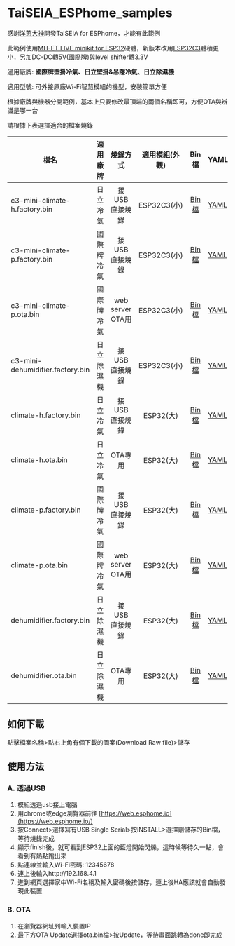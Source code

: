 # TaiSEIA_ESPhome_samples

感謝[洋蔥大神](https://github.com/tsunglung/taixia)開發TaiSEIA for ESPhome，才能有此範例

此範例使用[MH-ET LIVE minikit for ESP32](https://doc.riot-os.org/group__boards__esp32__mh-et-live-minikit.html)硬體，新版本改用[ESP32C3](https://www.nologo.tech/product/esp32/esp32c3/esp32c3supermini/esp32C3SuperMini.html)體積更小，另加DC-DC轉5V(國際牌)與level shifter轉3.3V

適用廠牌: **國際牌壁掛冷氣、日立壁掛&吊隱冷氣、日立除濕機**

適用型號: 可外接原廠Wi-Fi智慧模組的機型，安裝簡單方便

根據廠牌與機器分開範例，基本上只要修改最頂端的兩個名稱即可，方便OTA與辨識是哪一台

請根據下表選擇適合的檔案燒錄

| 檔名 | 適用廠牌 | 燒錄方式 | 適用模組(外觀) | Bin檔 | YAML |
|-------|:-----:|:-----:|:-----:|:-----:|-------|
| c3-mini-climate-h.factory.bin | 日立冷氣 |  接USB直接燒錄  | ESP32C3(小) | [Bin檔](https://github.com/xangin/TaiSEIA_ESPhome_samples/blob/main/c3-mini-climate-h.factory.bin) | [YAML](https://github.com/xangin/TaiSEIA_ESPhome_samples/blob/main/Hitachi/Climate-ESP32C3.yaml) |
| c3-mini-climate-p.factory.bin | 國際牌冷氣 |  接USB直接燒錄  | ESP32C3(小) | [Bin檔](https://github.com/xangin/TaiSEIA_ESPhome_samples/blob/main/c3-mini-climate-p.factory.bin) | [YAML](https://github.com/xangin/TaiSEIA_ESPhome_samples/blob/main/Panasonic/Climate-sample-ESP32C3.yaml) |
| c3-mini-climate-p.ota.bin |  國際牌冷氣  |  web server OTA用  | ESP32C3(小) | [Bin檔](https://github.com/xangin/TaiSEIA_ESPhome_samples/blob/main/c3-mini-climate-p.ota.bin) | [YAML](https://github.com/xangin/TaiSEIA_ESPhome_samples/blob/main/Panasonic/Climate-sample-ESP32C3.yaml) |
| c3-mini-dehumidifier.factory.bin |  日立除濕機  |  接USB直接燒錄  | ESP32C3(小) | [Bin檔](https://github.com/xangin/TaiSEIA_ESPhome_samples/blob/main/c3-mini-dehumidifier.factory.bin) | [YAML](https://github.com/xangin/TaiSEIA_ESPhome_samples/blob/main/Hitachi/Dehumidifier-ESP32C3.yaml) |
| climate-h.factory.bin |  日立冷氣  |  接USB直接燒錄  | ESP32(大) | [Bin檔](https://github.com/xangin/TaiSEIA_ESPhome_samples/blob/main/climate-h.factory.bin) | [YAML](https://github.com/xangin/TaiSEIA_ESPhome_samples/blob/main/Hitachi/Climate-ESP32.yaml) |
| climate-h.ota.bin |  日立冷氣  |  OTA專用  | ESP32(大) | [Bin檔](https://github.com/xangin/TaiSEIA_ESPhome_samples/blob/main/climate-h.ota.bin) | [YAML](https://github.com/xangin/TaiSEIA_ESPhome_samples/blob/main/Hitachi/Climate-ESP32.yaml) |
| climate-p.factory.bin |  國際牌冷氣  |  接USB直接燒錄  | ESP32(大) | [Bin檔](https://github.com/xangin/TaiSEIA_ESPhome_samples/blob/main/climate-p.factory.bin) | [YAML](https://github.com/xangin/TaiSEIA_ESPhome_samples/blob/main/Panasonic/Climate-sample-ESP32.yaml) |
| climate-p.ota.bin |  國際牌冷氣  |  web server OTA用  | ESP32(大) | [Bin檔](https://github.com/xangin/TaiSEIA_ESPhome_samples/blob/main/climate-p.ota.bin) | [YAML](https://github.com/xangin/TaiSEIA_ESPhome_samples/blob/main/Panasonic/Climate-sample-ESP32.yaml) |
| dehumidifier.factory.bin |  日立除濕機  |  接USB直接燒錄  | ESP32(大) | [Bin檔](https://github.com/xangin/TaiSEIA_ESPhome_samples/blob/main/dehumidifier.factory.bin) | [YAML](https://github.com/xangin/TaiSEIA_ESPhome_samples/blob/main/Hitachi/Dehumidifier-ESP32.yaml) |
| dehumidifier.ota.bin |  日立除濕機  |  OTA專用  | ESP32(大) | [Bin檔](https://github.com/xangin/TaiSEIA_ESPhome_samples/blob/main/dehumidifier.ota.bin) | [YAML](https://github.com/xangin/TaiSEIA_ESPhome_samples/blob/main/Hitachi/Dehumidifier-ESP32.yaml) |

## 如何下載

點擊檔案名稱>點右上角有個下載的圖案(Download Raw file)>儲存

## 使用方法

### A. 透過USB

1. 模組透過usb接上電腦
2. 用chrome或edge瀏覽器前往 [https://web.esphome.io](https://web.esphome.io/)
3. 按Connect>選擇寫有USB Single Serial>按INSTALL>選擇剛儲存的Bin檔，等待燒錄完成
4. 顯示finish後，就可看到ESP32上面的藍燈開始閃爍，這時候等待久一點，會看到有熱點跑出來
5. 點連線並輸入Wi-Fi密碼: 12345678
6. 連上後輸入http://192.168.4.1
7. 進到網頁選擇家中Wi-Fi名稱及輸入密碼後按儲存，連上後HA應該就會自動發現此裝置

### B. OTA

1. 在瀏覽器網址列輸入裝置IP
2. 最下方OTA Update選擇ota.bin檔>按Update，等待畫面跳轉為done即完成

